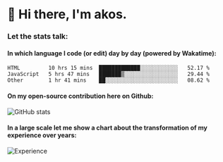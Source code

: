 # 👋 Hi there, I'm akos. 


### Let the stats talk:


#### In which language I code (or edit) day by day (powered by Wakatime): 

<!--START_SECTION:waka-->

```text
HTML         10 hrs 15 mins  █████████████░░░░░░░░░░░░   52.17 %
JavaScript   5 hrs 47 mins   ███████▒░░░░░░░░░░░░░░░░░   29.44 %
Other        1 hr 41 mins    ██░░░░░░░░░░░░░░░░░░░░░░░   08.62 %
```

<!--END_SECTION:waka-->

#### On my open-source contribution here on Github:
 
![GitHub stats](https://github-readme-stats.vercel.app/api?username=akosbalasko)

#### In a large scale let me show a chart about the transformation of my experience over years:   

![Experience](https://cr-skills-chart-widget.azurewebsites.net/api/api?username=akosbalasko)
